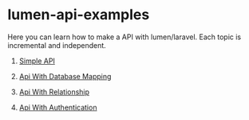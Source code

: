 # lumen-api-examples
Here you can learn how to make a API with lumen/laravel. Each topic is incremental and independent.

1. <a href="https://github.com/jefponte/lumen-api-example/tree/develop/01-simple-api#readme">Simple API</a>

2. <a href="https://github.com/jefponte/lumen-api-example/tree/develop/02-api-with-db#readme">Api With Database Mapping</a>

3. <a href="https://github.com/jefponte/lumen-api-example/tree/develop/03-api-with-relationship#readme">Api With Relationship</a>

4. <a href="https://github.com/jefponte/lumen-api-example/tree/develop/04-api-with-authentication#readme">Api With Authentication</a>